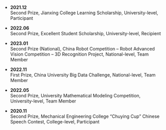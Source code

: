 
- **2021.12**  
  Second Prize, Jianxing College Learning Scholarship, University-level, Participant

- **2022.06**  
  Second Prize, Excellent Student Scholarship, University-level, Recipient

- **2023.01**  
  Second Prize (National), China Robot Competition – Robot Advanced Vision Competition – 3D Recognition Project, National-level, Team Member

- **2022.11**  
  First Prize, China University Big Data Challenge, National-level, Team Member

- **2022.05**  
  Second Prize, University Mathematical Modeling Competition, University-level, Team Member

- **2020.11**  
  Second Prize, Mechanical Engineering College “Chuying Cup” Chinese Speech Contest, College-level, Participant
